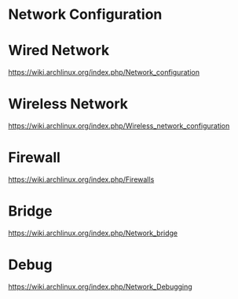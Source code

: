 Network Configuration
===

# Wired Network

https://wiki.archlinux.org/index.php/Network_configuration


# Wireless Network

https://wiki.archlinux.org/index.php/Wireless_network_configuration

# Firewall

https://wiki.archlinux.org/index.php/Firewalls

# Bridge

https://wiki.archlinux.org/index.php/Network_bridge

# Debug

https://wiki.archlinux.org/index.php/Network_Debugging
